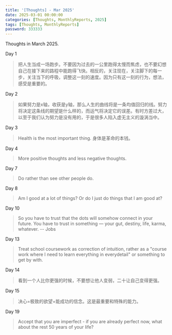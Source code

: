 ```yaml
---
title: '[Thoughts] - Mar 2025' 
date: 2025-03-01 00:00:00
categories: [Thoughts, MonthlyReports, 2025]
tags: [Thoughts, MonthlyReports]
password: 333333
---
```


Thoughts in March 2025.

<!--more-->

Day 1

> 把人生当成一场跑步。不要因为过去的一公里跑得太慢而焦虑，也不要幻想自己在接下来的路程中能跑得飞快。相反的，关注现在，关注脚下的每一步，关注当下的呼吸，调整这一刻的速度。因为只有这一刻的行为，想法，感受是重要的。

Day 2

> 如果努力是x轴，收获是y轴，那么人生的曲线将是一条均值回归的线。努力将决定这条线的期望是什么样的，而运气将决定它的误差。有时方差过大，以至于我们认为努力是没有用的，于是很多人陷入虚无主义的漩涡当中。

Day 3

> Health is the most important thing. 身体是革命的本钱。

Day 4

> More positive thoughts and less negative thoughts.

Day 7

> Do rather than see other people do.

Day 8

> Am I good at a lot of things? Or do I just do things that I am good at?

Day 10

> So you have to trust that the dots will somehow connect in your future. You have to trust in something — your gut, destiny, life, karma, whatever.  -- Jobs

Day 13

> Treat school coursework as correction of intuition, rather as a "course work where I need to learn everything in everydetail" or something to get by with.

Day 14

> 看到一个人比你更强的时候，不要想让他人变弱，二十让自己变得更强。

Day 15

> 决心=极致的欲望+能成功的信念。这是最重要和特殊的能力。

Day 19

> Accept that you are imperfect - if you are already perfect now, what about the rest 50 years of your life?